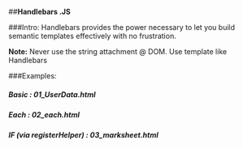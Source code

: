 ##**Handlebars .JS** 

###Intro:
Handlebars provides the power necessary to let you build semantic templates effectively with no frustration.

**Note:** Never use the string attachment @ DOM. Use template like Handlebars 

###Examples:
##### Basic : 01_UserData.html
##### Each : 02_each.html
##### IF (via registerHelper) :  03_marksheet.html
